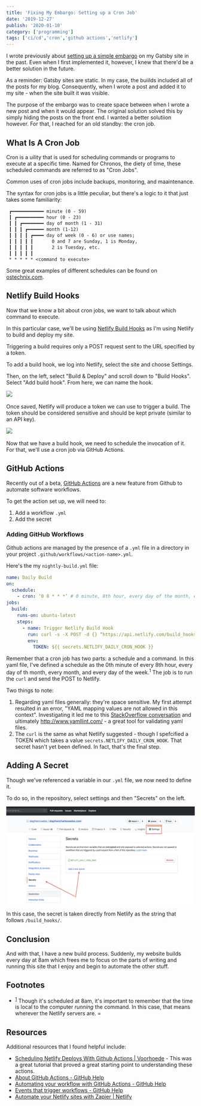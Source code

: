 ```yaml
---
title: 'Fixing My Embargo: Setting up a Cron Job'
date: '2019-12-27'
publish: '2020-01-10'
category: ['programming']
tags: ['ci/cd','cron','github actions','netlify']
---
```


I wrote previously about [setting up a simple embargo](../../2019-10-16/gatsby-simple-embargo) on my Gatsby site in the past. Even when I first implemented it, however, I knew that there'd be a better solution in the future.

As a reminder: Gatsby sites are static. In my case, the buiilds included all of the posts for my blog. Consequently, when I wrote a post and added it to my site - when the site built it was visible.

The purpose of the embargo was to create space between when I wrote a new post and when it would appear. The original solution solved this by simply hiding the posts on the front end. I wanted a better solutiion however. For that, I reached for an old standby: the cron job.

## What Is A Cron Job

Cron is a uility that is used for scheduling commands or programs to execute at a specific time. Named for Chronos, the diety of time, these scheduled commands are referred to as "Cron Jobs".

Common uses of cron jobs include backups, monitoring, and maaintenance.

The syntax for cron jobs is a little peculiar, but there's a logic to it that just takes some familiarity:

```shell
 ┏━━━━━━━━━━━━ minute (0 - 59)
 ┃ ┏━━━━━━━━━━ hour (0 - 23)
 ┃ ┃ ┏━━━━━━━━ day of month (1 - 31)
 ┃ ┃ ┃ ┏━━━━━━ month (1-12)
 ┃ ┃ ┃ ┃ ┏━━━━ day of week (0 - 6) or use names;
 ┃ ┃ ┃ ┃ ┃       0 and 7 are Sunday, 1 is Monday,
 ┃ ┃ ┃ ┃ ┃       2 is Tuesday, etc.
 ┃ ┃ ┃ ┃ ┃
 * * * * * <command to execute>
```

Some great examples of different schedules can be found on [ostechnix.com](https://www.ostechnix.com/a-beginners-guide-to-cron-jobs/).

## Netlify Build Hooks

Now that we know a bit about cron jobs, we want to talk about which command to execute.

In this particular case, we'll be using [Netlify Build Hooks](https://docs.netlify.com/configure-builds/build-hooks/#app) as I'm using Netlify to build and deploy my site.

Triggering a build requires only a POST request sent to the URL specified by a token.

To add a build hook, we log into Netlify, select the site and choose Settings.

Then, on the left, select "Build & Deploy" and scroll down to "Build Hooks". Select "Add build hook". From here, we can name the hook.

![](./build-hooks-configure.png)

Once saved, Netlify will produce a token we can use to trigger a build. The token should be considered sensitive and should be kept private (similar to an API key).

![](./build-hooks-result.png)

Now that we have a build hook, we need to schedule the invocation of it. For that, we'll use a cron job via GitHub Actions.

## GitHub Actions

Recently out of a beta, [GitHub Actions](https://github.com/features/actions) are a new feature from Github to automate software workflows.

To get the action set up, we will need to:

1.  Add a workflow `.yml`
2.  Add the secret

### Adding GitHub Workflows

Github actions are managed by the presence of a `.yml` file in a directory in your project `.github/workflows/<action-name>.yml`.

Here's the my `nightly-build.yml` file:

```yaml
name: Daily Build
on:
  schedule:
    - cron: ‘0 8 * * *’ # 0 minute, 8th hour, every day of the month, every month, every day of the week (UTC)*
jobs:
  build:
    runs-on: ubuntu-latest
    steps:
      - name: Trigger Netlify Build Hook
        run: curl -s -X POST -d {} “https://api.netlify.com/build_hooks/${TOKEN}”
        env:
          TOKEN: ${{ secrets.NETLIFY_DAILY_CRON_HOOK }}
```

Remember that a cron job has two parts: a schedule and a command. In this yaml file, I've defined a schedule as the 0th minute of every 8th hour, every day of th month, every month, and every day of the week.<sup>1</sup> The job is to run the `curl` and send the POST to Netlify.

Two things to note:

1.  Regarding yaml files generally: they're space sensitive. My first attempt resulted in an error, "YAML mapping values are not allowed in this context". Investigating it led me to this [StackOverflow conversation](https://stackoverflow.com/questions/31313452/yaml-mapping-values-are-not-allowed-in-this-context) and ultimately <http://www.yamllint.com/> - a great tool for validating yaml files.
2.  The `curl` is the same as what Netlify suggested - though I spefcified a TOKEN which takes a value `secrets.NETLIFY_DAILY_CRON_HOOK`. That secret hasn't yet been defined. In fact, that's the final step.

## Adding A Secret

Though we've referenced a variable in our `.yml` file, we now need to define it.

To do so, in the repository, select settings and then "Secrets" on the left.

![](./github-secrets.png)

In this case, the secret is taken directly from Netlify as the string that follows `/build_hooks/`.

## Conclusion

And with that, I have a new build process. Suddenly, my website builds every day at 8am which frees me to focus on the parts of writing and running this site that I enjoy and begin to automate the other stuff.

## Footnotes

-   <sup>[1](#fn1)</sup> Though it's scheduled at 8am, it's important to remember that the time is local to the computer _running_ the command. In this case, that means wherever the Netlify servers are. =

## Resources

Additional resources that I found helpful include:

-   [Scheduling Netlify Deploys With Github Actions | Voorhoede](https://www.voorhoede.nl/en/blog/scheduling-netlify-deploys-with-github-actions/) - This was a great tutorial that proved a great starting point to understanding these actions.
-   [About GitHub Actions - GitHub Help](https://help.github.com/en/articles/about-github-actions)
-   [Automating your workflow with GitHub Actions - GitHub Help](https://help.github.com/en/categories/automating-your-workflow-with-github-actions)
-   [Events that trigger workflows - GitHub Help](https://help.github.com/en/articles/events-that-trigger-workflows)
-   [Automate your Netlify sites with Zapier | Netlify](https://www.netlify.com/blog/2018/11/07/automate-your-netlify-sites-with-zapier/)
